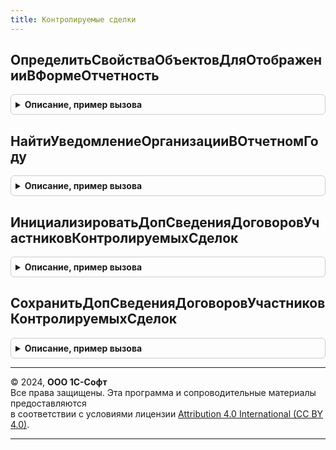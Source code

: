 ```yaml
---
title: Контролируемые сделки
---
```



## ОпределитьСвойстваОбъектовДляОтображенииВФормеОтчетность
<details style="margin: 1em 0; padding: 0.5em; border: 1px solid #ccc; border-radius: 6px;">

<summary style="font-weight: bold; cursor: pointer;">Описание, пример вызова</summary>

```bsl

// Процедура переопределяет свойства объекта, с которыми он будет отображен в форме Отчетность
// Параметры:
//  СвойстваОбъектов  - ТаблицаЗначений - Таблица, содержащая в себе описания ссылок, переданных в закладке Ссылка таблицы
//		Каждая колонка таблицы соответствует свойству объекта.
//		Таблица содержит следующие колонки:
//			- ДатаСоздания - Дата - Дата создания объекта
//			- Наименование - Строка - Наименование объекта, с которым он будет отображаться в форме Отчетность
//			- КодКонтролирующегоОргана - Строка - Код контролирующего органа, в который отправляется отчетности по ТКС
//			- ДатаНачала - Дата - Дата начала периода. Пустая, если дата начала периода отсутствует
//			- ДатаОкончания - Дата - Дата окончания периода. Пустая, если дата окончания периода отсутствует
//			- ВариантОтчета - Строка(3) - Корректировочный номер (0 - Первичный)
//			- ПометкаУдаления - Булево - Истина, если объект помечен на удаление
//			- Организация - СправочникСсылка.Организации - Организация, которой принадлежит объект
//			- Комментарий - Строка - Комментарий из объекта.
Процедура ОпределитьСвойстваОбъектовДляОтображенииВФормеОтчетность(СвойстваОбъектов) Экспорт
```

Пример вызова
```bsl
КонтролируемыеСделки.ОпределитьСвойстваОбъектовДляОтображенииВФормеОтчетность(СвойстваОбъектов) 
```
</details>

## НайтиУведомлениеОрганизацииВОтчетномГоду
<details style="margin: 1em 0; padding: 0.5em; border: 1px solid #ccc; border-radius: 6px;">

<summary style="font-weight: bold; cursor: pointer;">Описание, пример вызова</summary>

```bsl

// Найти уведомление организации в отчетном году.
//
// Параметры:
//  Организация - СправочникСсылка.Организации.
//  ОтчетныйГод -Число.
//  ТипУведомления - Число -  0 - Уведомление, 1 - Корректировка.
//  НомерКорректировки - Число.
//  ТипПоиска - Строка.
//
// Возвращаемое значение:
//  Неопределено - если уведомление не найдено.
Функция НайтиУведомлениеОрганизацииВОтчетномГоду(Организация, ОтчетныйГод, ТипУведомления = Неопределено, НомерКорректировки = Неопределено, ТипПоиска = "Последний") Экспорт
```

Пример вызова
```bsl
Результат = КонтролируемыеСделки.НайтиУведомлениеОрганизацииВОтчетномГоду(Организация, ОтчетныйГод, ТипУведомления, НомерКорректировки, ТипПоиска);
```
</details>

## ИнициализироватьДопСведенияДоговоровУчастниковКонтролируемыхСделок
<details style="margin: 1em 0; padding: 0.5em; border: 1px solid #ccc; border-radius: 6px;">

<summary style="font-weight: bold; cursor: pointer;">Описание, пример вызова</summary>

```bsl

// Процедура, вызываемая из одноименного обработчика события формы.
//
// Параметры:
//  Форма					- УправляемаяФорма - форма, из обработчика события которой происходит вызов процедуры;
//  Отказ					- Булево - признак отказа от создания формы;
//  СтандартнаяОбработка	- Булево - признак выполнения стандартной (системной) обработки события;
//  ДополнительныеПараметры	- Структура - дополнительные параметры.
//
Процедура ИнициализироватьДопСведенияДоговоровУчастниковКонтролируемыхСделок(Форма, Отказ, СтандартнаяОбработка, ДополнительныеПараметры) Экспорт
```

Пример вызова
```bsl
КонтролируемыеСделки.ИнициализироватьДопСведенияДоговоровУчастниковКонтролируемыхСделок(Форма, Отказ, СтандартнаяОбработка, ДополнительныеПараметры) 
```
</details>

## СохранитьДопСведенияДоговоровУчастниковКонтролируемыхСделок
<details style="margin: 1em 0; padding: 0.5em; border: 1px solid #ccc; border-radius: 6px;">

<summary style="font-weight: bold; cursor: pointer;">Описание, пример вызова</summary>

```bsl

Процедура СохранитьДопСведенияДоговоровУчастниковКонтролируемыхСделок(Форма, ТекущийОбъект, ДополнительныеПараметры) Экспорт
```

Пример вызова
```bsl
КонтролируемыеСделки.СохранитьДопСведенияДоговоровУчастниковКонтролируемыхСделок(Форма, ТекущийОбъект, ДополнительныеПараметры) 
```
</details>

---

© 2024, **ООО 1С-Софт**  
Все права защищены. Эта программа и сопроводительные материалы предоставляются  
в соответствии с условиями лицензии [Attribution 4.0 International (CC BY 4.0)](https://creativecommons.org/licenses/by/4.0/legalcode).

---
